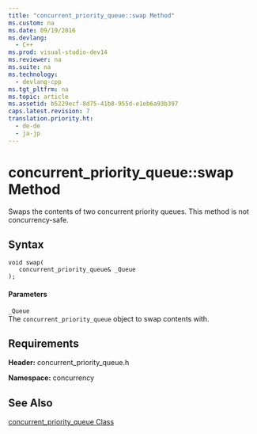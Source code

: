 ```yaml
---
title: "concurrent_priority_queue::swap Method"
ms.custom: na
ms.date: 09/19/2016
ms.devlang: 
  - C++
ms.prod: visual-studio-dev14
ms.reviewer: na
ms.suite: na
ms.technology: 
  - devlang-cpp
ms.tgt_pltfrm: na
ms.topic: article
ms.assetid: b5229ecf-8d75-41b8-955d-e1eb6a93b397
caps.latest.revision: 7
translation.priority.ht: 
  - de-de
  - ja-jp
---
```

# concurrent_priority_queue::swap Method
Swaps the contents of two concurrent priority queues. This method is not concurrency-safe.  
  
## Syntax  
  
```  
void swap(  
   concurrent_priority_queue& _Queue  
);  
```  
  
#### Parameters  
 `_Queue`  
 The `concurrent_priority_queue` object to swap contents with.  
  
## Requirements  
 **Header:** concurrent_priority_queue.h  
  
 **Namespace:** concurrency  
  
## See Also  
 [concurrent_priority_queue Class](../vs140/concurrent_priority_queue-Class.md)